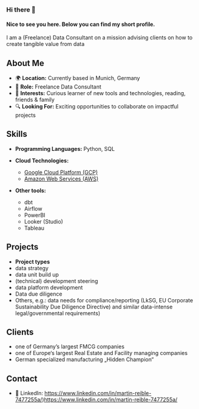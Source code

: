 ### Hi there 👋
#### Nice to see you here. Below you can find my short profile.  

I am a (Freelance) Data Consultant on a mission advising clients on how to create tangible value from data

## About Me

- 🌍 **Location:** Currently based in Munich, Germany
- 💼 **Role:** Freelance Data Consultant
- 🌟 **Interests:** Curious learner of new tools and technologies, reading, friends & family
- 🔍 **Looking For:** Exciting opportunities to collaborate on impactful projects


## Skills
- **Programming Languages:** Python, SQL
- **Cloud Technologies:** 
  - [Google Cloud Platform (GCP)](https://cloud.google.com/)
  - [Amazon Web Services (AWS)](https://aws.amazon.com/)
    
- **Other tools:**
  - dbt
  - Airflow
  - PowerBI
  - Looker (Studio)
  - Tableau

## Projects
- **Project types**
 - data strategy
 - data unit build up
 - (technical) development steering
 - data platform development
 - Data due diligence 
 - Others, e.g.: data needs for compliance/reporting (LkSG, EU Corporate Sustainability Due Diligence Directive) and similar data-intense legal/governmental requirements)

## Clients
- one of Germany’s largest FMCG companies
- one of Europe‘s largest Real Estate and Facility managing companies
- German specialized manufacturing „Hidden Champion“ 


## Contact
- 💼 LinkedIn: https://www.linkedin.com/in/martin-reible-7477255a/)https://www.linkedin.com/in/martin-reible-7477255a/
